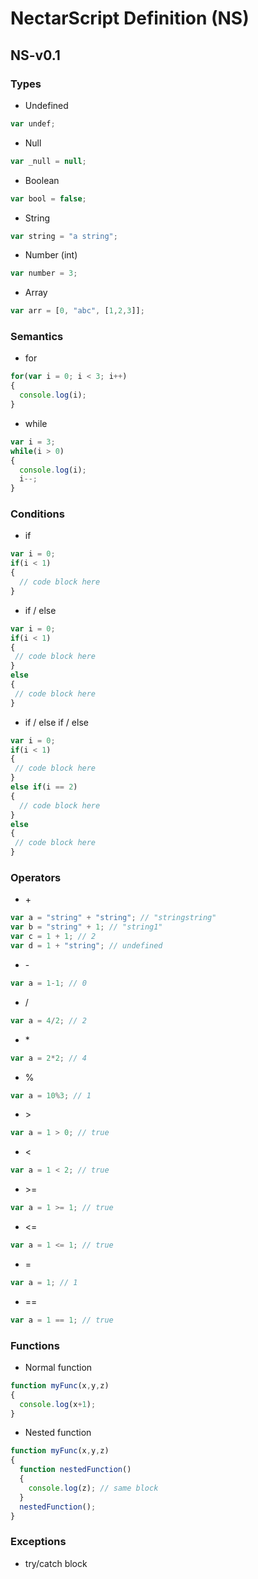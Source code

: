 # NectarScript Definition (NS)

## NS-v0.1

### Types

* Undefined
```javascript
var undef;
```
* Null
```javascript
var _null = null;
```
* Boolean
```javascript
var bool = false;
```
* String
```javascript
var string = "a string";
```
* Number (int)
```javascript
var number = 3;
```
* Array
```javascript
var arr = [0, "abc", [1,2,3]];
```

### Semantics

* for
```javascript
for(var i = 0; i < 3; i++)
{
  console.log(i);
}
```
* while
```javascript
var i = 3;
while(i > 0)
{
  console.log(i);
  i--;
}
```

### Conditions

* if
```javascript
var i = 0;
if(i < 1)
{
  // code block here
}
```
* if / else
```javascript
var i = 0;
if(i < 1)
{
 // code block here
}
else 
{
 // code block here
}
```
* if / else if / else
```javascript
var i = 0;
if(i < 1)
{
 // code block here
}
else if(i == 2)
{
  // code block here
}
else 
{
 // code block here
}
```

### Operators

* \+
```javascript
var a = "string" + "string"; // "stringstring"
var b = "string" + 1; // "string1"
var c = 1 + 1; // 2
var d = 1 + "string"; // undefined
```
* \-
```javascript
var a = 1-1; // 0
```
* /
```javascript
var a = 4/2; // 2
```
* \*
```javascript
var a = 2*2; // 4
```
* \%
```javascript
var a = 10%3; // 1
```
* \>
```javascript
var a = 1 > 0; // true
```
* <
```javascript
var a = 1 < 2; // true
```
* \>=
```javascript
var a = 1 >= 1; // true
```
* <=
```javascript
var a = 1 <= 1; // true
```
* \=
```javascript
var a = 1; // 1
```
* ==
```javascript
var a = 1 == 1; // true
```

### Functions

* Normal function
```javascript
function myFunc(x,y,z)
{
  console.log(x+1);
}
```
* Nested function
```javascript
function myFunc(x,y,z)
{
  function nestedFunction()
  {
    console.log(z); // same block
  }
  nestedFunction();
}
```


### Exceptions

* try/catch block

